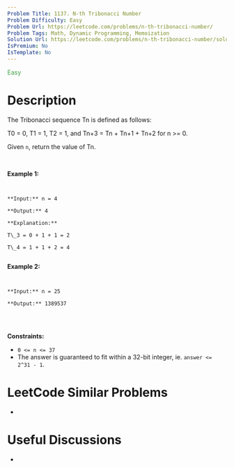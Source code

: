 ```yaml
---
Problem Title: 1137. N-th Tribonacci Number
Problem Difficulty: Easy
Problem Url: https://leetcode.com/problems/n-th-tribonacci-number/
Problem Tags: Math, Dynamic Programming, Memoization
Solution Url: https://leetcode.com/problems/n-th-tribonacci-number/solution/
IsPremium: No
IsTemplate: No
---
```


<span style="color: rgb(67, 160, 71);">Easy</span>

# Description

The Tribonacci sequence Tn is defined as follows: 


T0 = 0, T1 = 1, T2 = 1, and Tn+3 = Tn + Tn+1 + Tn+2 for n >= 0.


Given `n`, return the value of Tn.


 


**Example 1:**



```

**Input:** n = 4
**Output:** 4
**Explanation:**
T\_3 = 0 + 1 + 1 = 2
T\_4 = 1 + 1 + 2 = 4

```

**Example 2:**



```

**Input:** n = 25
**Output:** 1389537

```

 


**Constraints:**


* `0 <= n <= 37`
* The answer is guaranteed to fit within a 32-bit integer, ie. `answer <= 2^31 - 1`.


# LeetCode Similar Problems

- []()

# Useful Discussions

- []()
